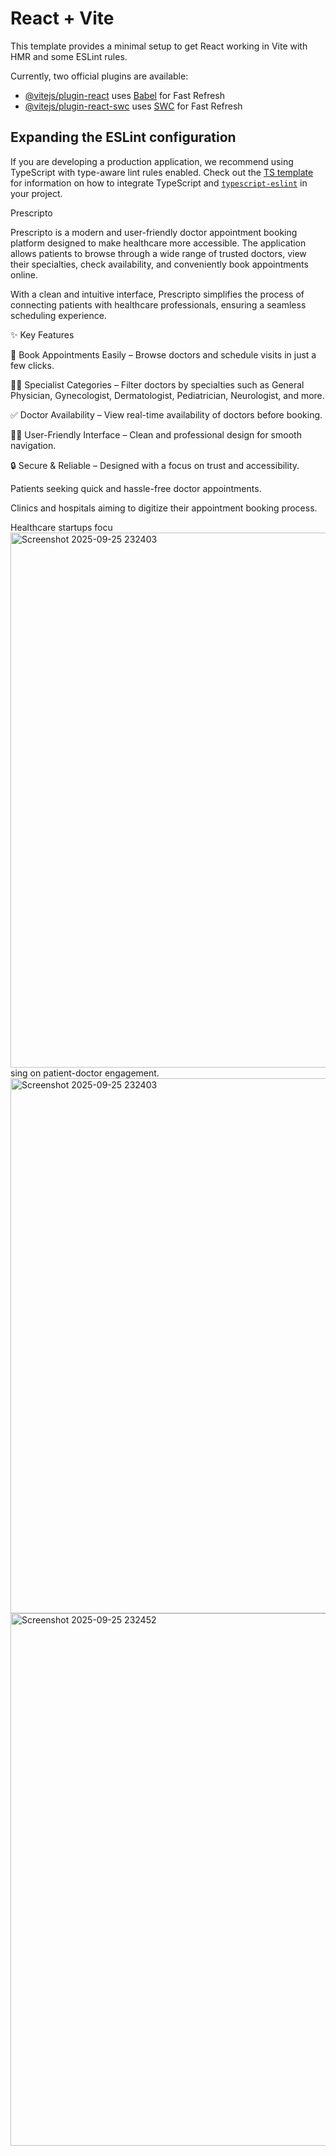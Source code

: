 # React + Vite

This template provides a minimal setup to get React working in Vite with HMR and some ESLint rules.

Currently, two official plugins are available:

- [@vitejs/plugin-react](https://github.com/vitejs/vite-plugin-react/blob/main/packages/plugin-react) uses [Babel](https://babeljs.io/) for Fast Refresh
- [@vitejs/plugin-react-swc](https://github.com/vitejs/vite-plugin-react/blob/main/packages/plugin-react-swc) uses [SWC](https://swc.rs/) for Fast Refresh

## Expanding the ESLint configuration

If you are developing a production application, we recommend using TypeScript with type-aware lint rules enabled. Check out the [TS template](https://github.com/vitejs/vite/tree/main/packages/create-vite/template-react-ts) for information on how to integrate TypeScript and [`typescript-eslint`](https://typescript-eslint.io) in your project.


Prescripto

Prescripto is a modern and user-friendly doctor appointment booking platform designed to make healthcare more accessible. The application allows patients to browse through a wide range of trusted doctors, view their specialties, check availability, and conveniently book appointments online.

With a clean and intuitive interface, Prescripto simplifies the process of connecting patients with healthcare professionals, ensuring a seamless scheduling experience.

✨ Key Features

📅 Book Appointments Easily – Browse doctors and schedule visits in just a few clicks.

👩‍⚕️ Specialist Categories – Filter doctors by specialties such as General Physician, Gynecologist, Dermatologist, Pediatrician, Neurologist, and more.

✅ Doctor Availability – View real-time availability of doctors before booking.

👨‍💻 User-Friendly Interface – Clean and professional design for smooth navigation.

🔒 Secure & Reliable – Designed with a focus on trust and accessibility.



Patients seeking quick and hassle-free doctor appointments.

Clinics and hospitals aiming to digitize their appointment booking process.

Healthcare startups focu<img width="1911" height="856" alt="Screenshot 2025-09-25 232403" src="https://github.com/user-attachments/assets/5e337406-5c9c-402e-8f85-c6cad3499631" />
sing on patient-doctor engagement.
<img width="1911" height="856" alt="Screenshot 2025-09-25 232403" src="https://github.com/user-attachments/assets/c86e3a52-fe3d-42b3-af66-00ca0e43173c" />
<img width="1884" height="852" alt="Screenshot 2025-09-25 232452" src="https://github.com/user-attachments/assets/f5471e34-41ec-4069-9fcf-1729171d09d0" />
